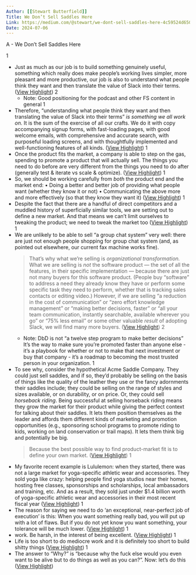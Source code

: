 ```yaml
---
Author: [[Stewart Butterfield]]
Title: We Don’t Sell Saddles Here
Link: https://medium.com/@stewart/we-dont-sell-saddles-here-4c59524d650d
Date: 2024-07-06
---
```

A - We Don’t Sell Saddles Here

1
- Just as much as our job is to build something genuinely useful, something which really does make people’s working lives simpler, more pleasant and more productive, our job is also to understand what people think they want and then translate the value of Slack into their terms. ([View Highlight](https://read.readwise.io/read/01hp0bewkh0qx3nge0hkd4p1y1))
2
    - Note: Good positioning for the podcast and other FS content in general
1
- Therefore, “understanding what people think they want and then translating the value of Slack into their terms” *is something we all work on.* It is the sum of the exercise of all our crafts. We do it with copy accompanying signup forms, with fast-loading pages, with good welcome emails, with comprehensive and accurate search, with purposeful loading screens, and with thoughtfully implemented and well-functioning features of all kinds. ([View Highlight](https://read.readwise.io/read/01hp0bgbttmt8w2ngwhkc6g68j))
1
- Once the product fits the market, a company is able to step on the gas, spending to promote a product that will actually sell. The things you need to do before are very different from the things you need to do after (generally test & iterate vs scale & optimize). ([View Highlight](https://read.readwise.io/read/01hp0bhedjrgyp6kfaj86q335r))
1
- So, we should be working carefully from *both* the product end and the market end:
  • Doing a better and better job of providing what people want (whether they know it or not)
  • Communicating the above more and more effectively (so that they know they want it) ([View Highlight](https://read.readwise.io/read/01hp0bjm7ddhn3jnnsj53sff66))
1
- Despite the fact that there are a handful of direct competitors and a muddled history of superficially similar tools, we are setting out to define a new market. And that means we can’t limit ourselves to tweaking the product; we need to tweak the market too ([View Highlight](https://read.readwise.io/read/01hp0bmhkeex15fdq79gfvfw3m))
1
- We are unlikely to be able to sell “a group chat system” very well: there are just not enough people shopping for group chat system (and, as pointed out elsewhere, our current fax machine works fine).
  > That’s why what we’re selling is *organizational transformation.*
  What we are selling is *not* the software product — the set of all the features, in their specific implementation — because there are just not many buyers for this software product. (People buy “software” to address a need they already know they have or perform some specific task they need to perform, whether that is tracking sales contacts or editing video.)
  However, if we are selling “a reduction in the cost of communication” or “zero effort knowledge management” or “making better decisions, faster” or “all your team communication, instantly searchable, available wherever you go” or “75% less email” or some other valuable *result* of adopting Slack, we will find many more buyers. ([View Highlight](https://read.readwise.io/read/01hp0bq05dqxrbb4eren5ja8f3))
2
    - Note: DbD is not “a twelve step program to make better decisions”
      It’s the way to make sure you’re promoted faster than anyone else - it’s a playbook for whether or not to make that next investment or buy that company - it’s a roadmap to becoming the most trusted person in your organization.
1
- To see why, consider the hypothetical Acme Saddle Company. They could just sell saddles, and if so, they’d probably be selling on the basis of things like the quality of the leather they use or the fancy adornments their saddles include; they could be selling on the range of styles and sizes available, or on durability, or on price.
  Or, they could sell *horseback riding*. Being successful at selling horseback riding means they grow the market for their product while giving the perfect context for talking about their saddles. It lets them position themselves as the leader and affords them different kinds of marketing and promotion opportunities (e.g., sponsoring school programs to promote riding to kids, working on land conservation or trail maps). It lets them think big and potentially be big.
  > Because the best possible way to find product-market fit 
  > is to define your own market. ([View Highlight](https://read.readwise.io/read/01hp0bvgtf69ek3jzjsx6m39dg))
1
- My favorite recent example is Lululemon: when they started, there was not a large market for yoga-specific athletic wear and accessories. They sold yoga like crazy: helping people find yoga studios near their homes, hosting free classes, sponsorships and scholarships, local ambassadors and training, etc. And as a result, they sold just under $1.4 billion worth of yoga-specific athletic wear and accessories in their most recent fiscal year ([View Highlight](https://read.readwise.io/read/01hp0bw9qv9gmm2mhs7ae9fkqy))
1
- The reason for saying we need to do ‘an exceptional, near-perfect job of execution’ is this: When you want something really bad, you will put up with a lot of flaws. But if you do not yet know you want something, your tolerance will be much lower. ([View Highlight](https://read.readwise.io/read/01hp0c076r31x1ttv1m2fkwbj8))
1
- work. Be harsh, in the interest of being excellent. ([View Highlight](https://read.readwise.io/read/01hp0caw6jecwkedvqfkw0nne9))
1
- Life is too short to do mediocre work and it is definitely too short to build shitty things ([View Highlight](https://read.readwise.io/read/01hp0cbew0r7b6hzjdmxk731tb))
1
- The answer to “Why?” is “because why the fuck else would you even want to be alive but to do things as well as you can?”. Now: let’s do this ([View Highlight](https://read.readwise.io/read/01hp0cdx2cmg2n81eb8w6ss5xg))
